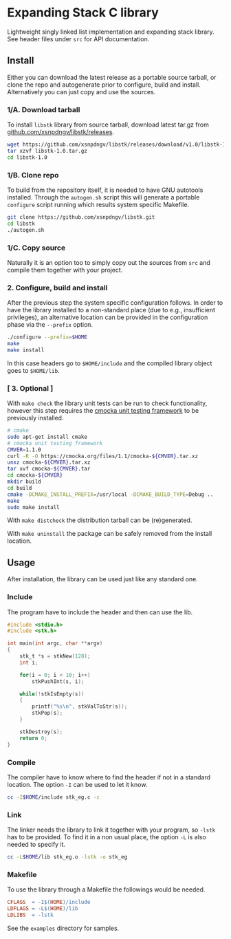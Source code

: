 Expanding Stack C library
=========================

Lightweight singly linked list implementation and expanding stack library.
See header files under `src` for API documentation.


Install
-------

Either you can download the latest release as a portable source tarball,
or clone the repo and autogenerate prior to configure, build and install.
Alternatively you can just copy and use the sources.

### 1/A. Download tarball

To install `libstk` library from source tarball, download latest tar.gz from
[github.com/xsnpdngv/libstk/releases](https://github.com/xsnpdngv/libstk/releases).

```bash
wget https://github.com/xsnpdngv/libstk/releases/download/v1.0/libstk-1.0.tar.gz
tar xzvf libstk-1.0.tar.gz
cd libstk-1.0
```

### 1/B. Clone repo

To build from the repository itself, it is needed to have GNU
autotools installed. Through the `autogen.sh` script this will generate
a portable `configure` script running which results system specific Makefile.

```bash
git clone https://github.com/xsnpdngv/libstk.git
cd libstk
./autogen.sh
```

### 1/C. Copy source

Naturally it is an option too to simply copy out the sources from `src`
and compile them together with your project.

### 2. Configure, build and install

After the previous step the system specific configuration follows. In order
to have the library installed to a non-standard place (due to e.g.,
insufficient privileges), an alternative location can be provided in
the configuration phase via the `--prefix` option.

```bash
./configure --prefix=$HOME
make
make install
```

In this case headers go to `$HOME/include` and the compiled library object
goes to `$HOME/lib`.

### [ 3. Optional ]

With `make check` the library unit tests can be run to check
functionality, however this step requires the
[cmocka unit testing framework](https://cmocka.org) to be previously installed.

```bash
# cmake
sudo apt-get install cmake
# cmocka unit testing framework
CMVER=1.1.0
curl -R -O https://cmocka.org/files/1.1/cmocka-${CMVER}.tar.xz
unxz cmocka-${CMVER}.tar.xz
tar xvf cmocka-${CMVER}.tar
cd cmocka-${CMVER}
mkdir build
cd build
cmake -DCMAKE_INSTALL_PREFIX=/usr/local -DCMAKE_BUILD_TYPE=Debug ..
make
sudo make install
```

With `make distcheck` the distribution tarball can be (re)generated.

With `make uninstall` the package can be safely removed from the install
location.


Usage
-----

After installation, the library can be used just like any standard one.

### Include

The program have to include the header and then can use the lib.

```c
#include <stdio.h>
#include <stk.h>

int main(int argc, char **argv)
{
    stk_t *s = stkNew(128);
    int i;

    for(i = 0; i < 10; i++)
        stkPushInt(s, i);

    while(!stkIsEmpty(s))
    {
        printf("%s\n", stkValToStr(s));
        stkPop(s);
    }

    stkDestroy(s);
    return 0;
}
```

### Compile

The compiler have to know where to find the header if not in a standard
location. The option `-I` can be used to let it know.

```bash
cc -I$HOME/include stk_eg.c -c
```

### Link

The linker needs the library to link it together with your program, so
`-lstk` has to be provided. To find it in a non usual place, the option
`-L` is also needed to specify it.

```bash
cc -L$HOME/lib stk_eg.o -lstk -o stk_eg
```

### Makefile

To use the library through a Makefile the followings would be needed.

```Makefile
CFLAGS  = -I$(HOME)/include
LDFLAGS = -L$(HOME)/lib
LDLIBS  = -lstk
```

See the `examples` directory for samples.
